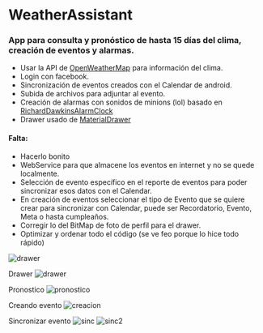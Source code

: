 # WeatherAssistant
### App para consulta y pronóstico de hasta 15 días del clima, creación de eventos y alarmas.

- Usar la API de [OpenWeatherMap](http://openweathermap.org/)  para información del clima.
- Login con facebook.
- Sincronización de eventos creados con el Calendar de android.
- Subida de archivos para adjuntar al evento.
- Creación de alarmas con sonidos de minions (lol) basado en  [RichardDawkinsAlarmClock](https://github.com/annathehybrid/RichardDawkinsAlarmClock) 
- Drawer usado de [MaterialDrawer](https://github.com/mikepenz/MaterialDrawer) 

#### Falta:
- Hacerlo bonito
- WebService para que almacene los eventos en internet y no se quede localmente.
- Selección de evento específico en el reporte de eventos para poder sincronizar esos datos con el Calendar.
- En creación de eventos seleccionar el tipo de Evento que se quiere crear para sincronizar con Calendar, puede ser Recordatorio, Evento, Meta o hasta cumpleaños.
- Corregir lo del BitMap de foto de perfil para el drawer.
- Optimizar y ordenar todo el código (se ve feo porque lo hice todo rápido)

![drawer](http://i.imgur.com/1Bix6VW.jpg)

Drawer
![drawer](http://i.imgur.com/OVA1KKy.png)

Pronostico
![pronostico](http://i.imgur.com/meWAI9d.png)

Creando evento
![creacion](http://i.imgur.com/rqRG1AO.png)

Sincronizar evento
![sinc](http://i.imgur.com/sjyIxJB.png)
![sinc2](http://i.imgur.com/DTpdsdJ.jpg)

